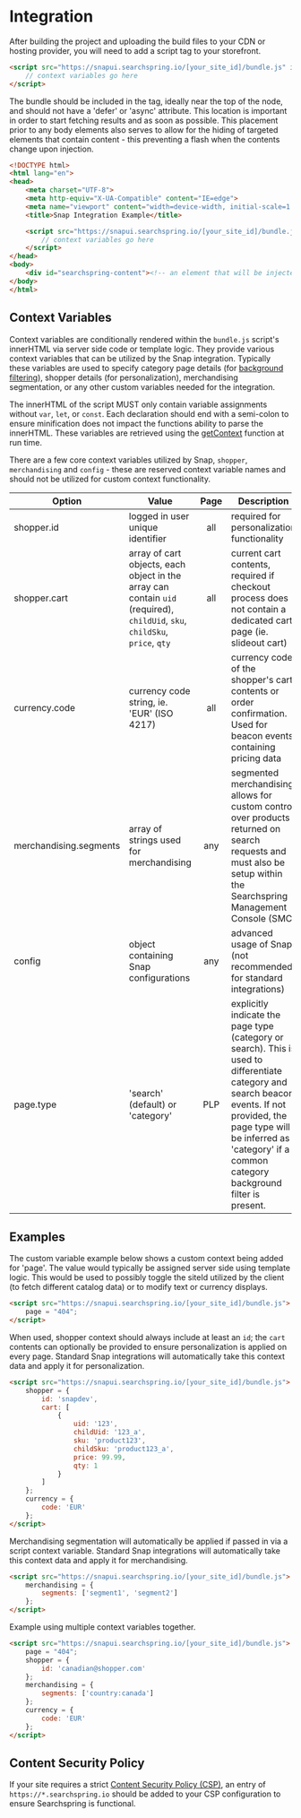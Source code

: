 # Integration

After building the project and uploading the build files to your CDN or hosting provider, you will need to add a script tag to your storefront.


```html
<script src="https://snapui.searchspring.io/[your_site_id]/bundle.js" id="searchspring-context">
    // context variables go here
</script>
```

The bundle should be included in the <head> tag, ideally near the top of the node, and should not have a 'defer' or 'async' attribute. This location is important in order to start fetching results and as soon as possible. This placement prior to any body elements also serves to allow for the hiding of targeted elements that contain content - this preventing a flash when the contents change upon injection.


```html
<!DOCTYPE html>
<html lang="en">
<head>
    <meta charset="UTF-8">
    <meta http-equiv="X-UA-Compatible" content="IE=edge">
    <meta name="viewport" content="width=device-width, initial-scale=1.0">
    <title>Snap Integration Example</title>

    <script src="https://snapui.searchspring.io/[your_site_id]/bundle.js" id="searchspring-context">
        // context variables go here
    </script>
</head>
<body>
    <div id="searchspring-content"><!-- an element that will be injected into --></div>
</body>
</html>
```

## Context Variables

Context variables are conditionally rendered within the `bundle.js` script's innerHTML via server side code or template logic. They provide various context variables that can be utilized by the Snap integration. Typically these variables are used to specify category page details (for [background filtering](https://searchspring.github.io/snap/snap-background-filters)), shopper details (for personalization), merchandising segmentation, or any other custom variables needed for the integration.

The innerHTML of the script MUST only contain variable assignments without `var`, `let`, or `const`. Each declaration should end with a semi-colon to ensure minification does not impact the functions ability to parse the innerHTML. These variables are retrieved using the [getContext](https://searchspring.github.io/snap/reference-toolbox-getcontext) function at run time.

There are a few core context variables utilized by Snap, `shopper`, `merchandising` and `config` - these are reserved context variable names and should not be utilized for custom context functionality.

| Option | Value | Page | Description |
|---|---|:---:|---|
| shopper.id | logged in user unique identifier | all | required for personalization functionality |
| shopper.cart | array of cart objects, each object in the array can contain `uid` (required), `childUid`, `sku`, `childSku`, `price`, `qty` | all | current cart contents, required if checkout process does not contain a dedicated cart page (ie. slideout cart) |
| currency.code | currency code string, ie. 'EUR' (ISO 4217) | all | currency code of the shopper's cart contents or order confirmation. Used for beacon events containing pricing data |
| merchandising.segments | array of strings used for merchandising | any | segmented merchandising allows for custom control over products returned on search requests and must also be setup within the Searchspring Management Console (SMC) |
| config | object containing Snap configurations | any | advanced usage of Snap (not recommended for standard integrations) |
| page.type | 'search' (default) or 'category' | PLP | explicitly indicate the page type (category or search). This is used to differentiate category and search beacon events. If not provided, the page type will be inferred as 'category' if a common category background filter is present. |

## Examples

The custom variable example below shows a custom context being added for 'page'. The value would typically be assigned server side using template logic. This would be used to possibly toggle the siteId utilized by the client (to fetch different catalog data) or to modify text or currency displays.

```html
<script src="https://snapui.searchspring.io/[your_site_id]/bundle.js">
	page = "404";
</script>
```

When used, shopper context should always include at least an `id`; the `cart` contents can optionally be provided to ensure personalization is applied on every page. Standard Snap integrations will automatically take this context data and apply it for personalization.

```html
<script src="https://snapui.searchspring.io/[your_site_id]/bundle.js">
	shopper = {
		id: 'snapdev',
		cart: [
			{
				uid: '123',
				childUid: '123_a',
				sku: 'product123',
				childSku: 'product123_a',
				price: 99.99,
				qty: 1
			}
		]
	};
	currency = {
		code: 'EUR'
	};
</script>
```

Merchandising segmentation will automatically be applied if passed in via a script context variable. Standard Snap integrations will automatically take this context data and apply it for merchandising.

```html
<script src="https://snapui.searchspring.io/[your_site_id]/bundle.js">
	merchandising = {
		segments: ['segment1', 'segment2']
	};
</script>
```

Example using multiple context variables together.

```html
<script src="https://snapui.searchspring.io/[your_site_id]/bundle.js">
	page = "404";
	shopper = {
		id: 'canadian@shopper.com'
	};
	merchandising = {
		segments: ['country:canada']
	};
	currency = {
		code: 'EUR'
	};
</script>
```

## Content Security Policy

If your site requires a strict [Content Security Policy (CSP)](https://developer.mozilla.org/en-US/docs/Web/HTTP/Guides/CSP), an entry of `https://*.searchspring.io` should be added to your CSP configuration to ensure Searchspring is functional. 

